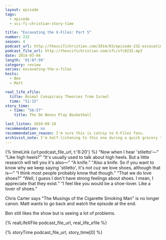 ```yaml
---
layout: episode
tags:
  - episode
  - sci-fi-christian-story-time

title: "Excavating the X-Files: Part 5"
number: 232
season: 4
podcast_url: http://thescifichristian.com/2014/03/episode-232-excavating-the-x-files-part-5/
podcast_file_url: http://thescifichristian.com/sfc/sfc0232.mp3
date: 2014-03-04
length: '01:07:59'
category: review
series: excavating-the-x-files
hosts:
  - Ben
  - Matt

real_life_xfile: 
  title: Animal Conspiracy Theories from Israel
  time: "51:15"
story_time:
  - time: "56:57"
    title: The De Bonos Play Basketball

last_listen: 2019-09-18
recommendation: no
recommendation_reason: I'm sure this is catnip to X-Files fans.
archivist_note: I'm half-listening to this one during a quick grocery trip. Can we settle down with all the different types of toothpaste? Unnecessary. 
---
```

<div class="quote">
  {% timeLink {url:podcast_file_url, t:'6:20'} %}
  <q class="matt">Now when I hear 'stiletto'—</q>
  <q class="ben">Like high heels?</q>
  <q class="matt">It's usually used to talk about high heels. But a little research will tell you it's also—</q>
  <q class="ben">A knife.</q>
  <q class="matt">Also a knife. So if you want to know why we keep saying 'stiletto', it's not cuz we love shoes, although that is—</q>
  <q class="ben">I think most people probably know that though.</q>
  <q class="matt">That we do love shoes?</q>
  <q class="ben">Well, I guess I don't have strong feelings about shoes. I mean, I appreciate that they exist.</q>
  <q class="matt">I feel like you would be a shoe-lover. Like a lover of shoes.</q>
</div>

Chris Carter says "The Musings of the Cigarette Smoking Man" is no longer canon. Matt wants to go back and watch the episode at the end. 

Ben still likes the show but is seeing a lot of problems.

{% realLifeXFile podcast_file_url, real_life_xfile %}

{% storyTime podcast_file_url, story_time[0] %}